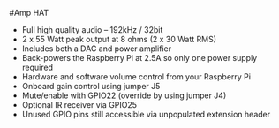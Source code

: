 <!--
---
name: Amp HAT
class: board
type: audio
formfactor: HAT
manufacturer: JustBoom
description: The JustBoom Amp HAT is a high quality audio amplifier designed specifically for the Raspberry Pi.
url: https://www.justboom.co/product/justboom-amp-hat/
buy: https://www.justboom.co/product/justboom-amp-hat/
image: 'justboom-amp-hat.png'
pincount: 40
eeprom: yes
power:
  '1':
  '2':
ground:
  '6':
  '9':
  '14':
  '20':
  '25':
  '30':
  '34':
  '39':
pin:
  '3':
    mode: i2c
  '5':
    mode: i2c
  '12':
    name: BCKL (Bit Clock)
    mode: i2s
  '15':
    name: Soft Mute
  '22':
    name: IR Receiver
  '23':
    name: Rotary Encoder
  '24':
    name: Rotary Encoder
  '27':
    mode: i2c
  '28':
    mode: i2c
  '35':
    name: LRCK (Left/Right Clock)
    mode: i2s
  '40':
    name: DOUT
    mode: i2s
-->
#Amp HAT

* Full high quality audio – 192kHz / 32bit
* 2 x 55 Watt peak output at 8 ohms (2 x 30 Watt RMS)
* Includes both a DAC and power amplifier
* Back-powers the Raspberry Pi at 2.5A so only one power supply required
* Hardware and software volume control from your Raspberry Pi
* Onboard gain control using jumper J5
* Mute/enable with GPIO22 (override by using jumper J4)
* Optional IR receiver via GPIO25
* Unused GPIO pins still accessible via unpopulated extension header
